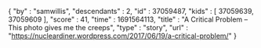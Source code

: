 {
  "by" : "samwillis",
  "descendants" : 2,
  "id" : 37059487,
  "kids" : [ 37059639, 37059609 ],
  "score" : 41,
  "time" : 1691564113,
  "title" : "A Critical Problem – This photo gives me the creeps",
  "type" : "story",
  "url" : "https://nucleardiner.wordpress.com/2017/06/19/a-critical-problem/"
}
